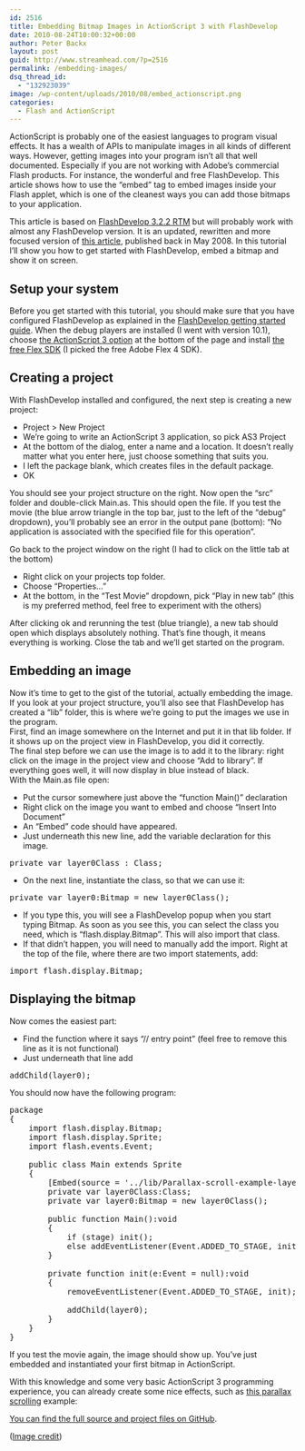 ```yaml
---
id: 2516
title: Embedding Bitmap Images in ActionScript 3 with FlashDevelop
date: 2010-08-24T10:00:32+00:00
author: Peter Backx
layout: post
guid: http://www.streamhead.com/?p=2516
permalink: /embedding-images/
dsq_thread_id:
  - "132923039"
image: /wp-content/uploads/2010/08/embed_actionscript.png
categories:
  - Flash and ActionScript
---
```

ActionScript is probably one of the easiest languages to program visual effects. It has a wealth of APIs to manipulate images in all kinds of different ways. However, getting images into your program isn&#8217;t all that well documented. Especially if you are not working with Adobe&#8217;s commercial Flash products. For instance, the wonderful and free FlashDevelop. This article shows how to use the &#8220;embed&#8221; tag to embed images inside your Flash applet, which is one of the cleanest ways you can add those bitmaps to your application.

<!--more-->

This article is based on [FlashDevelop 3.2.2 RTM](http://www.flashdevelop.org/community/viewtopic.php?f=11&t=6956) but will probably work with almost any FlashDevelop version. It is an updated, rewritten and more focused version of [this article](../how-to-use-images-in-actionscript-3-with-flashdevelop-and-some-other-as3-tips), published back in May 2008. In this tutorial I&#8217;ll show you how to get started with FlashDevelop, embed a bitmap and show it on screen.

## Setup your system

Before you get started with this tutorial, you should make sure that you have configured FlashDevelop as explained in the [FlashDevelop getting started guide](http://www.flashdevelop.org/wikidocs/index.php?title=Getting_Started). When the debug players are installed (I went with version 10.1), choose [the ActionScript 3 option](http://www.flashdevelop.org/wikidocs/index.php?title=AS3) at the bottom of the page and install [the free Flex SDK](http://opensource.adobe.com/wiki/display/flexsdk/Downloads) (I picked the free Adobe Flex 4 SDK).

## Creating a project

With FlashDevelop installed and configured, the next step is creating a new project:

  * Project > New Project
  * We&#8217;re going to write an ActionScript 3 application, so pick AS3 Project
  * At the bottom of the dialog, enter a name and a location. It doesn&#8217;t really matter what you enter here, just choose something that suits you.
  * I left the package blank, which creates files in the default package.
  * OK

You should see your project structure on the right. Now open the &#8220;src&#8221; folder and double-click Main.as. This should open the file. If you test the movie (the blue arrow triangle in the top bar, just to the left of the &#8220;debug&#8221; dropdown), you&#8217;ll probably see an error in the output pane (bottom): &#8220;No application is associated with the specified file for this operation&#8221;.

<div>
  Go back to the project window on the right (I had to click on the little tab at the bottom)
</div>

<div>
  <ul>
    <li>
      Right click on your projects top folder.
    </li>
    <li>
      Choose &#8220;Properties&#8230;&#8221;
    </li>
    <li>
      At the bottom, in the &#8220;Test Movie&#8221; dropdown, pick &#8220;Play in new tab&#8221; (this is my preferred method, feel free to experiment with the others)
    </li>
  </ul>
  
  <p>
    After clicking ok and rerunning the test (blue triangle), a new tab should open which displays absolutely nothing. That&#8217;s fine though, it means everything is working. Close the tab and we&#8217;ll get started on the program.
  </p>
</div>

## Embedding an image

<div>
  Now it&#8217;s time to get to the gist of the tutorial, actually embedding the image. If you look at your project structure, you&#8217;ll also see that FlashDevelop has created a &#8220;lib&#8221; folder, this is where we&#8217;re going to put the images we use in the program.
</div>

<div>
  First, find an image somewhere on the Internet and put it in that lib folder. If it shows up on the project view in FlashDevelop, you did it correctly.
</div>

<div>
  The final step before we can use the image is to add it to the library: right click on the image in the project view and choose &#8220;Add to library&#8221;. If everything goes well, it will now display in blue instead of black.
</div>

<div>
  With the Main.as file open:
</div>

<div>
  <ul>
    <li>
      Put the cursor somewhere just above the &#8220;function Main()&#8221; declaration
    </li>
    <li>
      Right click on the image you want to embed and choose &#8220;Insert Into Document&#8221;
    </li>
    <li>
      An &#8220;Embed&#8221; code should have appeared.
    </li>
    <li>
      Just underneath this new line, add the variable declaration for this image.
    </li>
  </ul>
  
  <pre>private var layer0Class : Class;</pre>
  
  <ul>
    <li>
      On the next line, instantiate the class, so that we can use it:
    </li>
  </ul>
  
  <pre>private var layer0:Bitmap = new layer0Class();</pre>
  
  <ul>
    <li>
      If you type this, you will see a FlashDevelop popup when you start typing Bitmap. As soon as you see this, you can select the class you need, which is &#8220;flash.display.Bitmap&#8221;. This will also import that class.
    </li>
    <li>
      If that didn&#8217;t happen, you will need to manually add the import. Right at the top of the file, where there are two import statements, add:
    </li>
  </ul>
  
  <pre>import flash.display.Bitmap;</pre>
  
  <h2>
    Displaying the bitmap
  </h2>
</div>

<div>
  Now comes the easiest part:
</div>

<div>
  <ul>
    <li>
      Find the function where it says &#8220;// entry point&#8221; (feel free to remove this line as it is not functional)
    </li>
    <li>
      Just underneath that line add
    </li>
  </ul>
  
  <pre>addChild(layer0);</pre>
  
  <div>
    You should now have the following program:
  </div>
</div>

<pre lang="ActionScript">package 
{
	import flash.display.Bitmap;
	import flash.display.Sprite;
	import flash.events.Event;
	
	public class Main extends Sprite 
	{
		[Embed(source = '../lib/Parallax-scroll-example-layer-0.gif')]
		private var layer0Class:Class;
		private var layer0:Bitmap = new layer0Class();
		
		public function Main():void 
		{
			if (stage) init();
			else addEventListener(Event.ADDED_TO_STAGE, init);
		}
		
		private function init(e:Event = null):void 
		{
			removeEventListener(Event.ADDED_TO_STAGE, init);

			addChild(layer0);			
		}
	}	
}</pre>

If you test the movie again, the image should show up. You&#8217;ve just embedded and instantiated your first bitmap in ActionScript.

<div>
  With this knowledge and some very basic ActionScript 3 programming experience, you can already create some nice effects, such as <a href="http://en.wikipedia.org/wiki/Parallax_scrolling">this parallax scrolling</a> example:
</div>



<a title="Parallax Scrolling AS3" href="http://github.com/pbackx/ParallaxScrollingAS3" target="_blank">You can find the full source and project files on GitHub</a>.

([Image credit](http://www.flickr.com/photos/liamngls/413522957/))

<!-- AddThis Advanced Settings generic via filter on the_content -->

<!-- AddThis Share Buttons generic via filter on the_content -->